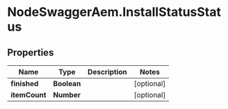 # NodeSwaggerAem.InstallStatusStatus

## Properties

Name | Type | Description | Notes
------------ | ------------- | ------------- | -------------
**finished** | **Boolean** |  | [optional] 
**itemCount** | **Number** |  | [optional] 


